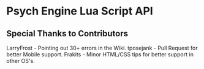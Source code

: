 # Psych Engine Lua Script API
 
## Special Thanks to Contributors
LarryFrost - Pointing out 30+ errors in the Wiki.
tposejank - Pull Request for better Mobile support.
Frakits - Minor HTML/CSS tips for better support in other OS's.
